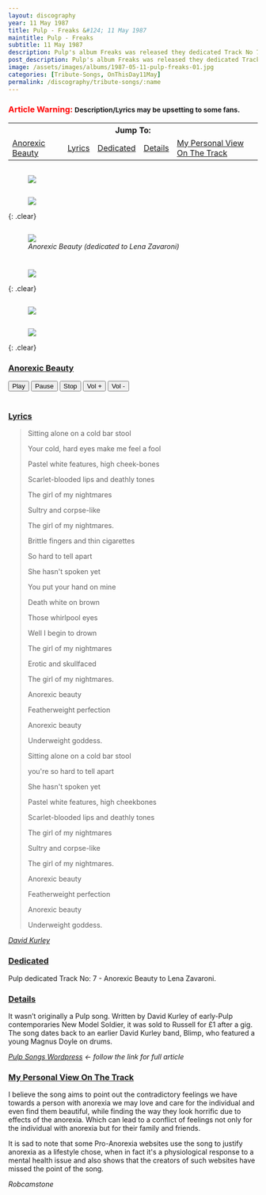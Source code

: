 ```yaml
---
layout: discography
year: 11 May 1987
title: Pulp - Freaks &#124; 11 May 1987
maintitle: Pulp - Freaks
subtitle: 11 May 1987
description: Pulp's album Freaks was released they dedicated Track No 7 - Anorexic Beauty to Lena Zavaroni.
post_description: Pulp's album Freaks was released they dedicated Track No 7 - Anorexic Beauty to Lena Zavaroni.
image: /assets/images/albums/1987-05-11-pulp-freaks-01.jpg
categories: [Tribute-Songs, OnThisDay11May]
permalink: /discography/tribute-songs/:name
---
```


### <span style="font-weight: bold; color:red;">Article Warning:</span> <small>Description/Lyrics may be upsetting to some fans.</small>

<table>
<tr align="center">
<th colspan="5">Jump To:</th>
</tr>
<tr>
<td><a href="#anorexic-beauty">Anorexic Beauty</a></td>
<td><a href="#lyrics">Lyrics</a></td>
<td><a href="#dedicated">Dedicated</a></td>
<td><a href="#details">Details</a></td>
<td><a href="#my-personal-view-on-the-track">My Personal View On The Track</a></td>
</tr>
</table>

<figure class="fig1">
<a href="/assets/images/albums/1987-05-11-pulp-freaks-01.jpg"><img src="/assets/images/albums/1987-05-11-pulp-freaks-01.jpg" class="full-width zoom-in"></a>
</figure>

<figure class="fig2">
<a href="/assets/images/albums/1987-05-11-pulp-freaks-02.jpg"><img src="/assets/images/albums/1987-05-11-pulp-freaks-02.jpg" class="full-width zoom-in"></a>
</figure>

{: .clear}

<figure class="fig1">
<a href="/assets/images/albums/1987-05-11-pulp-freaks-03.jpg"><img src="/assets/images/albums/1987-05-11-pulp-freaks-03.jpg" class="full-width zoom-in"></a>
<figcaption><cite>Anorexic Beauty (dedicated to Lena Zavaroni)</cite></figcaption>
</figure>

<figure class="fig2">
<a href="/assets/images/albums/1987-05-11-pulp-freaks-04.jpg"><img src="/assets/images/albums/1987-05-11-pulp-freaks-04.jpg" class="full-width zoom-in"></a>
</figure>

{: .clear}

<figure class="fig1">
<a href="/assets/images/albums/1987-05-11-pulp-freaks-05.jpg"><img src="/assets/images/albums/1987-05-11-pulp-freaks-05.jpg" class="full-width zoom-in"></a>
</figure>

<figure class="fig2">
<a href="/assets/images/albums/1987-05-11-pulp-freaks-06.jpg"><img src="/assets/images/albums/1987-05-11-pulp-freaks-06.jpg" class="full-width zoom-in"></a>
</figure>

{: .clear}

<h3 id="anorexic-beauty"><a href="#anorexic-beauty">Anorexic Beauty</a></h3>

<audio id="player" src="/assets/media/07-anorexic-beauty.mp3">Your browser does not support the audio element.</audio>
<div>
  <button onclick="document.getElementById('player').play()">Play</button>
  <button onclick="document.getElementById('player').pause()">Pause</button>
  <button onclick="document.getElementById('player').pause(); document.getElementById('player').currentTime = 0;">Stop</button>
  <button onclick="document.getElementById('player').volume += 0.1">Vol +</button>
  <button onclick="document.getElementById('player').volume -= 0.1">Vol -</button>
</div>
<br />
<h3 id="lyrics"><a href="#lyrics">Lyrics</a></h3>
<blockquote>
<p>Sitting alone on a cold bar stool</p>
<p>Your cold, hard eyes make me feel a fool</p>
<p>Pastel white features, high cheek-bones</p>
<p>Scarlet-blooded lips and deathly tones</p>
<p>The girl of my nightmares</p>
<p>Sultry and corpse-like</p>
<p>The girl of my nightmares.</p>

<p>Brittle fingers and thin cigarettes</p>
<p>So hard to tell apart</p>
<p>She hasn't spoken yet</p>
<p>You put your hand on mine</p>
<p>Death white on brown</p>
<p>Those whirlpool eyes</p>
<p>Well I begin to drown</p>
<p>The girl of my nightmares</p>
<p>Erotic and skullfaced</p>
<p>The girl of my nightmares.</p>

<p>Anorexic beauty</p>
<p>Featherweight perfection</p>
<p>Anorexic beauty</p>
<p>Underweight goddess.</p>

<p>Sitting alone on a cold bar stool</p>
<p>you're so hard to tell apart</p>
<p>She hasn't spoken yet</p>
<p>Pastel white features, high cheekbones</p>
<p>Scarlet-blooded lips and deathly tones</p>
<p>The girl of my nightmares</p>
<p>Sultry and corpse-like</p>
<p>The girl of my nightmares.</p>

<p>Anorexic beauty</p>
<p>Featherweight perfection</p>
<p>Anorexic beauty</p>
<p>Underweight goddess.</p>
</blockquote>
<cite><a class="external-link" href="https://www.pulpwiki.net/Pulp/AnorexicBeauty">David Kurley</a></cite>

<h3 id="dedicated"><a href="#dedicated">Dedicated</a></h3>
Pulp dedicated Track No: 7 - Anorexic Beauty to Lena Zavaroni.

<h3 id="details"><a href="#details">Details</a></h3>
<p>It wasn’t originally a Pulp song. Written by David Kurley of early-Pulp contemporaries New Model Soldier, it was sold to Russell for £1 after a gig. The song dates back to an earlier David Kurley band, Blimp, who featured a young Magnus Doyle on drums.</p>

<cite><a class="external-link" href="https://pulpsongs.wordpress.com/2012/08/11/49-anorexic-beauty">Pulp Songs Wordpress</a> &#8592; follow the link for full article</cite>

<h3 id="my-personal-view-on-the-track"><a href="#my-personal-view-on-the-track">My Personal View On The Track</a></h3>
<p>I believe the song aims to point out the contradictory feelings we have towards a person with anorexia we may love and care for the individual and even find them beautiful, while finding the way they look horrific due to effects of the anorexia. Which can lead to a conflict of feelings not only for the individual with anorexia but for their family and friends.</p>
<p>It is sad to note that some Pro-Anorexia websites use the song to justify anorexia as a lifestyle chose, when in fact it's a physiological response to a mental health issue and also shows that the creators of such websites have missed the point of the song.</p>

<cite>Robcamstone</cite>

<style>
.fig1 {float:left; width:49%;}

.fig2 {float:right; width:49%;}

figcaption {float:left; width:100%;}

@media screen and (orientation:portrait) {
.fig1, .fig2 {float:left; width:100%;}
figcaption {float:left; width:100%; margin-bottom: 10px;}
}
</style>
